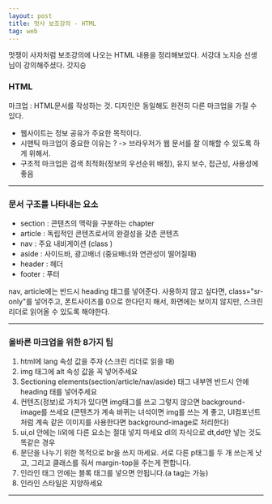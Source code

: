 ```yaml
---
layout: post
title: 멋사 보조강의 - HTML
tag: web
---
```


멋쟁이 사자처럼 보조강의에 나오는 HTML 내용을 정리해보았다. 서강대 노지승 선생님이 강의해주셨다. 갓지승

### HTML
마크업 : HTML문서를 작성하는 것.
디자인은 동일해도 완전히 다른 마크업을 가질 수 있다.

- 웹사이트는 정보 공유가 주요한 목적이다. 
- 시맨틱 마크업이 중요한 이유는 ? -> 브라우저가 웹 문서를 잘 이해할 수 있도록 하게 위해서.
- 구조적 마크업은 검색 최적화(정보의 우선순위 배정), 유지 보수, 접근성, 사용성에 좋음
---

### 문서 구조를 나타내는 요소

- section : 콘텐츠의 맥락을 구분하는 chapter
- article : 독립적인 콘텐츠로서의 완결성을 갖춘 콘텐츠
- nav : 주요 내비게이션 (class )
- aside : 사이드바, 광고배너 (중요배너와 연관성이 떨어질때)
- header : 헤더
- footer : 푸터

nav, article에는 반드시 heading 태그를 넣어준다. 사용하지 않고 싶다면, class="sr-only"를 넣어주고, 폰트사이즈를 0으로 한다던지 해서, 화면에는 보이지 않지만, 스크린 리더로 읽어올 수 있도록 해야한다.

---

### 올바른 마크업을 위한 8가지 팁
1. html에 lang 속성 값을 주자 (스크린 리더로 읽을 때)
2. img 태그에 alt 속성 값을 꼭 넣어주세요
3. Sectioning elements(section/article/nav/aside) 태그 내부엔 반드시 안에 heading 태를 넣어주세요
4. 컨텐츠(정보)로 가치가 있다면 img태그를 쓰고 그렇지 않으면 background-image를 쓰세요 (콘텐츠가 계속 바뀌는 녀석이면 img를 쓰는 게 좋고, UI컴포넌트 처럼 계속 같은 이미지를 사용한다면 background-image로 처리한다)
5. ui,ol 안에는 li외에 다른 요소는 절대 넣지 마세요 dl의 자식으로 dt,dd만 넣는 것도 똑같은 경우
6. 문단을 나누기 위한 목적으로 br을 쓰지 마세요. 서로 다른 p태그를 두 개 쓰는게 낫고, 그리고 클래스를 줘서 margin-top을 주는게 편합니다.
7. 인라인 태그 안에는 블록 태그를 넣으면 안됩니다.(a tag는 가능)
8. 인라인 스타일은 지양하세요

---

